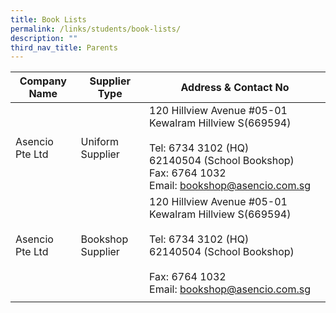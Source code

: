 ```yaml
---
title: Book Lists
permalink: /links/students/book-lists/
description: ""
third_nav_title: Parents
---
```

| Company Name | Supplier Type | Address & Contact No |
|---|---|---|
| Asencio Pte Ltd | Uniform Supplier | 120 Hillview Avenue #05-01 Kewalram Hillview S(669594)<br><br>Tel: 6734 3102 (HQ)<br>        62140504 (School Bookshop)<br>Fax: 6764 1032<br>Email: bookshop@asencio.com.sg  |
| Asencio Pte Ltd | Bookshop Supplier | 120 Hillview Avenue #05-01 Kewalram Hillview S(669594)<br><br>Tel: 6734 3102 (HQ)<br>        62140504 (School Bookshop)<br><br>Fax: 6764 1032<br>Email: bookshop@asencio.com.sg |
| | | |

